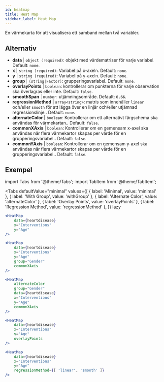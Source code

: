 ```yaml
---
id: heatmap
title: Heat Map
sidebar_label: Heat Map
---
```


En värmekarta för att visualisera ett samband mellan två variabler.

## Alternativ

* __data__ | `object (required)`: objekt med värdematriser för varje variabel. Default: `none`.
* __x__ | `string (required)`: Variabel på x-axeln. Default: `none`.
* __y__ | `string (required)`: Variabel på y-axeln. Default: `none`.
* __group__ | `(string|Factor)`: grupperingsvariabel. Default: `none`.
* __overlayPoints__ | `boolean`: kontrollerar om punkterna för varje observation ska överlagras eller inte. Default: `false`.
* __smoothSpan__ | `number`: utjämningsområde. Default: `0.66`.
* __regressionMethod__ | `array<string>`: matris som innehåller `linear` och/eller `smooth` för att lägga över en linjär och/eller utjämnad regressionslinje.. Default: `none`.
* __alternateColor__ | `boolean`: Kontrollerar om ett alternativt färgschema ska användas för värmekartan.. Default: `false`.
* __commonXAxis__ | `boolean`: Kontrollerar om en gemensam x-axel ska användas när flera värmekartor skapas per värde för en grupperingsvariabel.. Default: `false`.
* __commonYAxis__ | `boolean`: Kontrollerar om en gemensam y-axel ska användas när flera värmekartor skapas per värde för en grupperingsvariabel.. Default: `false`.


## Exempel

import Tabs from '@theme/Tabs';
import TabItem from '@theme/TabItem';

<Tabs
    defaultValue="minimal"
    values={[
        { label: 'Minimal', value: 'minimal' },
        { label: 'With Group', value: 'withGroup' },
        { label: 'Alternate Color', value: 'alternateColor' },
        { label: 'Overlay Points', value: 'overlayPoints' },
        { label: 'Regression Method', value: 'regressionMethod' },
    ]}
    lazy
>



<TabItem value="minimal">

```jsx live
<HeatMap 
    data={heartdisease} 
    x="Interventions"
    y="Age"
/>
```

</TabItem>


<TabItem value="withGroup">

```jsx live
<HeatMap 
    data={heartdisease} 
    x="Interventions"
    y="Age"
    group="Gender"
    commonXAxis
/>
```

</TabItem>

<TabItem value="alternateColor">

```jsx live
<HeatMap 
    alternateColor
    group="Gender"
    data={heartdisease} 
    x="Interventions"
    y="Age"
    commonXAxis
/>
```

</TabItem>

<TabItem value="overlayPoints">

```jsx live
<HeatMap 
    data={heartdisease} 
    x="Interventions"
    y="Age"
    overlayPoints 
/>
```

</TabItem>


<TabItem value="regressionMethod">

```jsx live
<HeatMap 
    data={heartdisease} 
    x="Interventions"
    y="Age"
    regressionMethod={[ 'linear', 'smooth' ]} 
/>
```

</TabItem>

</Tabs>
